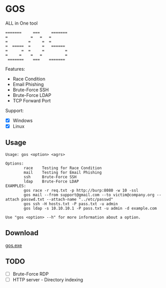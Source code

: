 # GOS 
ALL in One tool
```
=======     ===     =======
=          =   =   = 
=         =     =  =
=  =====  =     =   ======
=      =  =     =         =
=     =    =   =          =
 =======    ===    =======
```

Features:
* Race Condition
* Email Phishing
* Brute-Force SSH
* Brute-Force LDAP
* TCP Forward Port

Support:
* [x] Windows
* [x] Linux

## Usage
```
Usage: gos <option> <agrs>

Options:
        race    Testing for Race Condition
        mail    Testing for Email Phishing
        ssh     Brute-Force SSH
        ldap    Brute-Force LDAP
EXAMPLES:
        gos race -r req.txt -p http://burp:8080 -w 10 -ssl
        gos mail --from support@gmail.com --to victim@company.org --attach passwd.txt --attach-name "../etc/passwd"        
        gos ssh -H hosts.txt -P pass.txt -u admin
        gos ldap -s 10.10.10.1 -P pass.txt -u admin -d example.com

Use "gos <option> --h" for more information about a option.
```
## Download

[gos.exe](https://github.com/namcuongq/gos/releases)

## TODO

* [ ] Brute-Force RDP
* [ ] HTTP server - Directory indexing
